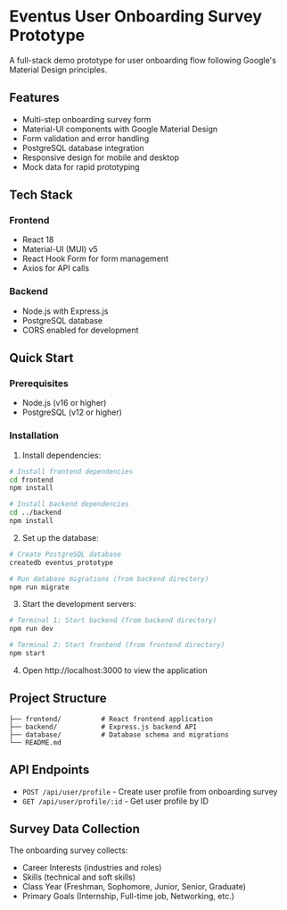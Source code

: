 # Eventus User Onboarding Survey Prototype

A full-stack demo prototype for user onboarding flow following Google's Material Design principles.

## Features

- Multi-step onboarding survey form
- Material-UI components with Google Material Design
- Form validation and error handling
- PostgreSQL database integration
- Responsive design for mobile and desktop
- Mock data for rapid prototyping

## Tech Stack

### Frontend
- React 18
- Material-UI (MUI) v5
- React Hook Form for form management
- Axios for API calls

### Backend
- Node.js with Express.js
- PostgreSQL database
- CORS enabled for development

## Quick Start

### Prerequisites
- Node.js (v16 or higher)
- PostgreSQL (v12 or higher)

### Installation

1. Install dependencies:
```bash
# Install frontend dependencies
cd frontend
npm install

# Install backend dependencies
cd ../backend
npm install
```

2. Set up the database:
```bash
# Create PostgreSQL database
createdb eventus_prototype

# Run database migrations (from backend directory)
npm run migrate
```

3. Start the development servers:
```bash
# Terminal 1: Start backend (from backend directory)
npm run dev

# Terminal 2: Start frontend (from frontend directory)
npm start
```

4. Open http://localhost:3000 to view the application

## Project Structure

```
├── frontend/          # React frontend application
├── backend/           # Express.js backend API
├── database/          # Database schema and migrations
└── README.md
```

## API Endpoints

- `POST /api/user/profile` - Create user profile from onboarding survey
- `GET /api/user/profile/:id` - Get user profile by ID

## Survey Data Collection

The onboarding survey collects:
- Career Interests (industries and roles)
- Skills (technical and soft skills)
- Class Year (Freshman, Sophomore, Junior, Senior, Graduate)
- Primary Goals (Internship, Full-time job, Networking, etc.)
